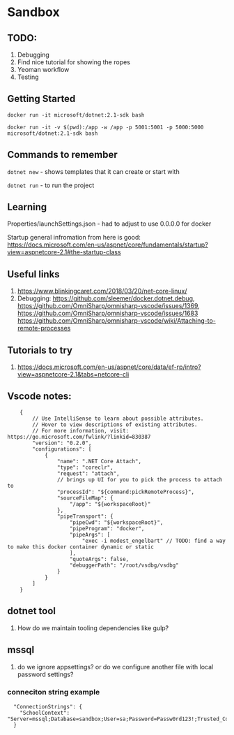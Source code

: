 # Sandbox

## TODO:
1. Debugging
2. Find nice tutorial for showing the ropes
3. Yeoman workflow
4. Testing

## Getting Started

`docker run -it microsoft/dotnet:2.1-sdk bash`

`docker run -it -v $(pwd):/app -w /app -p 5001:5001 -p 5000:5000 microsoft/dotnet:2.1-sdk bash`

## Commands to remember
`dotnet new` - shows templates that it can create or start with

`dotnet run` - to run the project

## Learning

Properties/launchSettings.json - had to adjust to use 0.0.0.0 for docker

Startup general infromation from here is good: https://docs.microsoft.com/en-us/aspnet/core/fundamentals/startup?view=aspnetcore-2.1#the-startup-class

## Useful links
1. https://www.blinkingcaret.com/2018/03/20/net-core-linux/
2. Debugging: https://github.com/sleemer/docker.dotnet.debug, https://github.com/OmniSharp/omnisharp-vscode/issues/1369, https://github.com/OmniSharp/omnisharp-vscode/issues/1683
https://github.com/OmniSharp/omnisharp-vscode/wiki/Attaching-to-remote-processes

## Tutorials to try
1. https://docs.microsoft.com/en-us/aspnet/core/data/ef-rp/intro?view=aspnetcore-2.1&tabs=netcore-cli


## Vscode notes:

```
    {
        // Use IntelliSense to learn about possible attributes.
        // Hover to view descriptions of existing attributes.
        // For more information, visit: https://go.microsoft.com/fwlink/?linkid=830387
        "version": "0.2.0",
        "configurations": [
            {
                "name": ".NET Core Attach",
                "type": "coreclr",
                "request": "attach",
                // brings up UI for you to pick the process to attach to
                "processId": "${command:pickRemoteProcess}",
                "sourceFileMap": {
                    "/app": "${workspaceRoot}"
                },
                "pipeTransport": {
                    "pipeCwd": "${workspaceRoot}",
                    "pipeProgram": "docker",
                    "pipeArgs": [
                        "exec -i modest_engelbart" // TODO: find a way to make this docker container dynamic or static
                    ],
                    "quoteArgs": false,
                    "debuggerPath": "/root/vsdbg/vsdbg"
                }
            }
        ]
    }
```

## dotnet tool

1. How do we maintain tooling dependencies like gulp?


## mssql
1. do we ignore appsettings? or do we configure another file with local password settings?

### conneciton string example
```
  "ConnectionStrings": {
    "SchoolContext": "Server=mssql;Database=sandbox;User=sa;Password=Passw0rd123!;Trusted_Connection=False;MultipleActiveResultSets=true"
  }
```